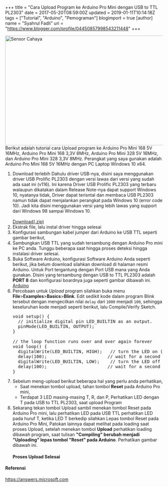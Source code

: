 +++
title = "Cara Upload Program ke Arduino Pro Mini dengan USB to TTL PL2303"
date = 2017-05-20T08:59:00Z
updated = 2019-01-11T10:14:18Z
tags = ["Tutorial", "Arduino", "Pemograman"]
blogimport = true 
[author]
	name = "Syahrul Fadli"
	uri = "https://www.blogger.com/profile/04450857998543211448"
+++

<div class="thumb-post"><noscript><img src="https://2.bp.blogspot.com/-nULKS_SBDPM/WEi9ElmHO7I/AAAAAAAAAaw/sEmDcNZKzUMOxa-Hh2I2y2IOdAmEz2C6gCLcB/s1600/Arduino%2BPro%2BMini%2BCover.png" width="650" height="350" alt="Sensor Cahaya"/></noscript></div>Berikut adalah tutorial cara Upload program ke Arduino Pro Mini 168 5V 16MHz, Arduino Pro Mini 168 3,3V 8MHz, Arduino Pro Mini 328 5V 16MHz, dan  Arduino Pro Mini 328 3,3V 8MHz. Perangkat yang saya gunakan adalah Arduino Pro Mini 168 5V 16MHz dengan PC Laptop Windows 10 x64. <br /><ol><li>Download terlebih Dahulu driver USB-nya, disini saya menggunakan driver USB Prolific PL2303 dengan versi lawas dari versi yang sudah ada saat ini (v116). Ini karena Driver USB Prolific PL2303 yang terbaru walaupun dikatakan dalam Release Note-nya dapat support Windows 10, nyatanya tidak, Driver dapat terisntal dan membaca USB PL2303 namun tidak dapat menjalankan perangkat pada Windows 10 (error code 10). Jadi kita disini menggunakan versi yang lebih lawas yang support dari Windows 98 sampai Windows 10.</li><br /><a class="donlot" href="https://www.dropbox.com/s/vqb6tiog7hp9gis/IO-Cable_PL-2303_Drivers-Generic_Windows_PL2303_Prolific-reupload-JURUSANAKELEKTRO.zip?dl=0" rel="nofollow" target="_blank" title="Download">Download(.zip)</a><br /><li>Ekstrak file, lalu instal driver hingga selesai</li><li>Konfigurasi sambungan kabel jumper dari Arduino ke USB TTL seperti gambar berikut, <amp-img alt="Konfigurasi" height="350" layout="responsive" lightbox  src="https://1.bp.blogspot.com/-oL5sU1vrjdQ/WEjC8VxzCAI/AAAAAAAAAbA/i7k_Eq7-ejQf2HzLWvrUj3JOQvnkzBMBACLcB/s1600/konfigurasi.png" tabindex="0" width="650"></amp-img></li><li>Sambungkan USB TTL yang sudah tersambung dengan Arduino Pro mini ke PC anda. Tunggu beberapa saat hingga proses deteksi hingga instalasi driver selesai.</li><li>Buka Software Arduino, konfigurasi Software Arduino Anda seperti berikut, jika belum download silahkan download di halaman resmi Arduino. Untuk Port tergantung dengan Port USB mana yang Anda gunakan. Disini yang tersambung dengan USB to TTL PL2303 adalah <b>PORT 8</b> dan konfigurasi boardnya juga seperti gambar dibawah ini. <amp-img alt="Konfigurasi" height="350" layout="responsive" on="tap:lightbox1" role="button" src="https://2.bp.blogspot.com/-GwX-SgxXc-0/WR-gattWPkI/AAAAAAAAAc4/tSRbRi_Ur7MII8kTRpLNv44lfHRQeHmtwCLcB/s1600/konfigurasiarduinoide.png" tabindex="0" width="650"></amp-img></li><a class="donlot" href="https://www.arduino.cc/en/Main/Software" rel="nofollow" target="_blank" title="download arduino software">Arduino</a><li>Percobaan untuk <i>Upload</i> program silahkan buka menu <b>File</b>&gt;<b>Examples</b>&gt;<b>Basics</b>&gt;<b>Blink</b>. Edit sedikit kode dalam program Blink tersebut dengan mengecilkan nilai <code>delay</code> dari <code>1000</code> menjadi <code>100</code>, sehingga keseluruhan kode menjadi seperti berikut, lalu Compile/Verify Sketch. <pre>void setup() {<br />  // initialize digital pin LED_BUILTIN as an output.<br />  pinMode(LED_BUILTIN, OUTPUT);<br />}<br /><br />// the loop function runs over and over again forever<br />void loop() {<br />  digitalWrite(LED_BUILTIN, HIGH);   // turn the LED on (HIGH is the voltage level)<br />  delay(100);                       // wait for a second<br />  digitalWrite(LED_BUILTIN, LOW);    // turn the LED off by making the voltage LOW<br />  delay(100);                       // wait for a second<br />}<br /></pre><amp-img alt="Konfigurasi" height="350" layout="responsive" on="tap:lightbox1" role="button" src="https://4.bp.blogspot.com/-I90sdTUgy08/WR-YPOvHE0I/AAAAAAAAAcc/Ch1hfOFqs14auGoYOgP3-asE58g7b30dwCLcB/s1600/PORTDANCOMPILE.png" tabindex="0" width="650"></amp-img> </li><li>Sebelum meng-upload berikut beberapa hal yang perlu anda perhatikan, <ul><li>Saat menekan tombol upload, tahan tombol <b>Reset</b> pada Arduino Pro mini,</li><li>Terdapat 3 LED masing-masing T, R, dan P, Perhatikan LED dengan T pada USB to TTL PL2303, saat upload Program <amp-img alt="USB to TTL" height="350" layout="responsive" lightbox src="https://1.bp.blogspot.com/-8Vr_CMg1n2g/WEn-fE_smvI/AAAAAAAAAbc/j_lK6YRJCecl060rW_-Q0ePRcwX_opn7ACLcB/s1600/USB%2BTTL.png" tabindex="0" width="650"></amp-img></li></ul></li><li>Sekarang tekan tombol Upload sambil menekan tombol Reset pada Arduino Pro mini, lalu perhatikan LED pada USB TTL perhatikan LED pada huruf T, ketika LED T berkedip silahkan Lepas tombol Reset pada Arduino Pro Mini, Patokan lainnya dapat melihat pada loading saat proses Upload, setelah menekan tombol <b>Upload</b> perhatikan loading dibawah program, saat tulisan <b>"Compiling" berubah menjadi "Uploading" lepas tombol "Reset" pada Arduino</b>. Perhatikan gambar dibawah ini. <amp-img alt="Konfigurasi" height="350" layout="responsive" lightbox src="https://3.bp.blogspot.com/-vJD6U4J2C5w/WR-eBYOjP7I/AAAAAAAAAcs/htU9fjjoiuonRYmRYC6K2f7LRGHw6DDbwCLcB/s1600/upload.png" tabindex="0" width="650"></amp-img><h4>Proses Upload Selesai</h4><amp-img alt="Konfigurasi" height="615" layout="responsive" lightbox src="https://1.bp.blogspot.com/-V063v3ZMxQk/WR-ih_6ds1I/AAAAAAAAAdE/M4SSttxj1ngya_KqjuE2BrvorIGaJA9yQCLcB/s1600/selesai%2Bcopy.png" tabindex="0" width="509"></amp-img></li></ol><h4>Referensi</h4><a href="https://answers.microsoft.com/en-us/windows/forum/windows_10-hardware/prolific-usb-to-serial-comm-port-windows-10/0a4f8e48-7135-4434-9d10-349c9ce87fcf?auth=1" rel="nofollow" target="_blank" title="Error Code 10 on Windows 10">https://answers.microsoft.com</a>
